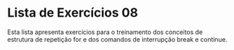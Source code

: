 # Lista de Exercícios 08

Esta lista apresenta exercícios para o treinamento dos conceitos de estrutura de repetição for e dos comandos de interrupção break e continue.

